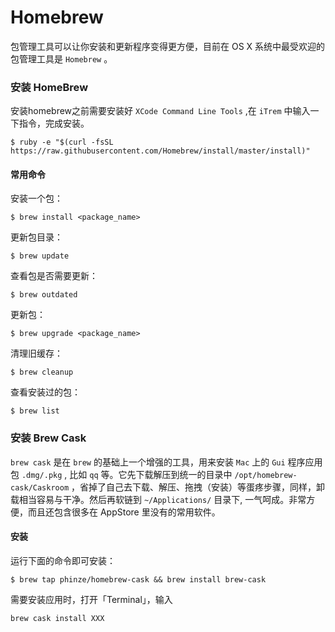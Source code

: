 # Homebrew 
包管理工具可以让你安装和更新程序变得更方便，目前在 OS X 系统中最受欢迎的包管理工具是 `Homebrew` 。
### 安装 HomeBrew
安装homebrew之前需要安装好 `XCode Command Line Tools` ,在 `iTrem` 中输入一下指令，完成安装。
```
$ ruby -e "$(curl -fsSL https://raw.githubusercontent.com/Homebrew/install/master/install)"
```

#### 常用命令
安装一个包：
```
$ brew install <package_name>
```
更新包目录：
```
$ brew update
```
查看包是否需要更新：
```
$ brew outdated
```
更新包：
```
$ brew upgrade <package_name>
```
清理旧缓存：
```
$ brew cleanup
```
查看安装过的包：
```
$ brew list
```



### 安装 Brew Cask
`brew cask` 是在 `brew` 的基础上一个增强的工具，用来安装 `Mac` 上的 `Gui` 程序应用包 `.dmg/.pkg` , 比如 `qq` 等。它先下载解压到统一的目录中 `/opt/homebrew-cask/Caskroom` ，省掉了自己去下载、解压、拖拽（安装）等蛋疼步骤，同样，卸载相当容易与干净。然后再软链到 `~/Applications/` 目录下, 一气呵成。非常方便，而且还包含很多在 AppStore 里没有的常用软件。

#### 安装
运行下面的命令即可安装：
```
$ brew tap phinze/homebrew-cask && brew install brew-cask
```
需要安装应用时，打开「Terminal」，输入
```
brew cask install XXX
```



